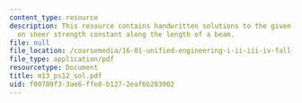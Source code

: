 ```yaml
---
content_type: resource
description: This resource contains handwritten solutions to the given problem set
  on sheer strength constant along the length of a beam.
file: null
file_location: /coursemedia/16-01-unified-engineering-i-ii-iii-iv-fall-2005-spring-2006/f00789f33ae6ffe8b1272eaf6b283002_m13_ps12_sol.pdf
file_type: application/pdf
resourcetype: Document
title: m13_ps12_sol.pdf
uid: f00789f3-3ae6-ffe8-b127-2eaf6b283002
---
```

